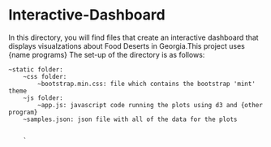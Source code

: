 # Interactive-Dashboard


In this directory, you will find files that create an interactive dashboard that displays visualzations about Food Deserts in Georgia.This project uses {name programs}
The set-up of the directory is as follows:

  

    ~static folder: 
        ~css folder: 
            ~bootstrap.min.css: file which contains the bootstrap 'mint' theme
        ~js folder: 
            ~app.js: javascript code running the plots using d3 and {other program}
        ~samples.json: json file with all of the data for the plots
    
   
        `


